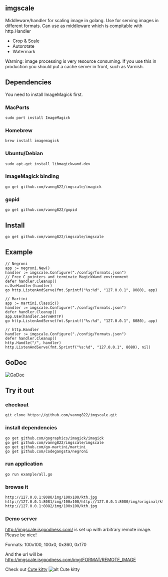 ## imgscale

Middleware/handler for scaling image in golang. Use for serving images in different formats. Can use as middleware which is compitable with http.Handler

* Crop & Scale
* Autorotate
* Watermark


Warning: image processing is very resource consuming. If you use this in production you should put a cache server in front, such as Varnish.

## Dependencies

You need to install ImageMagick first.

### MacPorts
	
	sudo port install ImageMagick

### Homebrew

	brew install imagemagick
	
### Ubuntu/Debian

	sudo apt-get install libmagickwand-dev

### ImageMagick binding

	go get github.com/vanng822/imgscale/imagick

### gopid
	
	go get github.com/vanng822/gopid
	
## Install 

	go get github.com/vanng822/imgscale/imgscale


## Example

	// Negroni
	app := negroni.New()
	handler := imgscale.Configure("./config/formats.json")
	// Free C pointers and terminate MagickWand environment
	defer handler.Cleanup()
	n.UseHandler(handler)
	go http.ListenAndServe(fmt.Sprintf("%s:%d", "127.0.0.1", 8080), app)

	// Martini
	app := martini.Classic()
	handler := imgscale.Configure("./config/formats.json")
	defer handler.Cleanup()
	app.Use(handler.ServeHTTP)
	go http.ListenAndServe(fmt.Sprintf("%s:%d", "127.0.0.1", 8080), app)

	// http.Handler
	handler := imgscale.Configure("./config/formats.json")
	defer handler.Cleanup()
	http.Handle("/", handler)
	http.ListenAndServe(fmt.Sprintf("%s:%d", "127.0.0.1", 8080), nil)

## GoDoc

[![GoDoc](https://godoc.org/github.com/vanng822/imgscale/imgscale?status.svg)](https://godoc.org/github.com/vanng822/imgscale/imgscale)


## Try it out

### checkout
	
	git clone https://github.com/vanng822/imgscale.git
	

### install dependencies

	go get github.com/gographics/imagick/imagick
	go get github.com/vanng822/imgscale/imgscale
	go get github.com/go-martini/martini
	go get github.com/codegangsta/negroni
	
	
### run application

	go run example/all.go

### browse it
	
	http://127.0.0.1:8080/img/100x100/kth.jpg
	http://127.0.0.1:8081/img/100x100/http://127.0.0.1:8080/img/original/kth.jpg
	http://127.0.0.1:8082/img/100x100/kth.jpg

### Demo server

http://imgscale.isgoodness.com/ is set up with arbitrary remote image. Please be nice!

Formats: 100x100, 100x0, 0x360, 0x170

And the url will be http://imgscale.isgoodness.com/img/FORMAT/REMOTE_IMAGE

Check out [Cute kitty](http://imgscale.isgoodness.com/img/0x170/http://images4.fanpop.com/image/photos/16100000/Cute-Kitten-kittens-16123796-1280-800.jpg) ![alt Cute kitty](http://imgscale.isgoodness.com/img/0x360/http://images4.fanpop.com/image/photos/16100000/Cute-Kitten-kittens-16123796-1280-800.jpg "Cute kitty")
